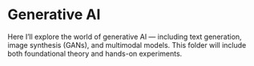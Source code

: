 # Generative AI

Here I’ll explore the world of generative AI — including text generation, image synthesis (GANs), and multimodal models. This folder will include both foundational theory and hands-on experiments.
